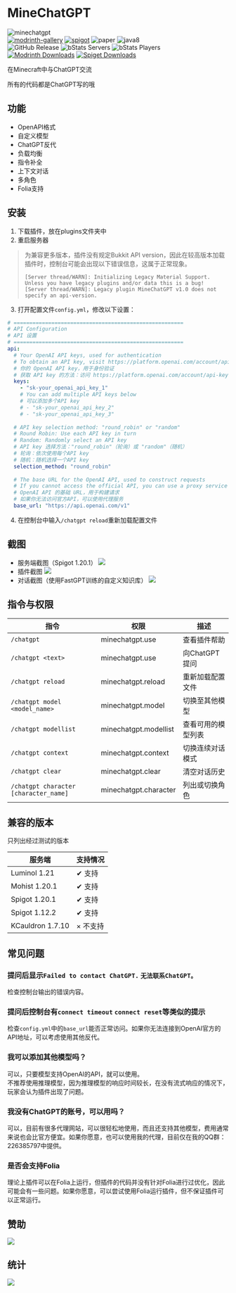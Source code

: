 # MineChatGPT
![minechatgpt](https://socialify.git.ci/ddaodan/minechatgpt/image?description=1&descriptionEditable=%E5%9C%A8Minecraft%E4%B8%AD%E4%B8%8EChatGPT%E4%BA%A4%E6%B5%81&font=Inter&issues=1&language=1&name=1&pattern=Solid&stargazers=1&theme=Auto)  
[![modrinth-gallery](https://cdn.jsdelivr.net/npm/@intergrav/devins-badges@3/assets/cozy-minimal/documentation/modrinth-gallery_vector.svg)](https://modrinth.com/plugin/minechatgpt) [![spigot](https://cdn.jsdelivr.net/npm/@intergrav/devins-badges@3/assets/cozy-minimal/supported/spigot_vector.svg)](https://www.spigotmc.org/resources/minechatgpt.118963/) ![paper](https://cdn.jsdelivr.net/npm/@intergrav/devins-badges@3/assets/cozy-minimal/supported/paper_vector.svg) ![java8](https://cdn.jsdelivr.net/npm/@intergrav/devins-badges@3/assets/cozy-minimal/built-with/java8_vector.svg)  
![GitHub Release](https://img.shields.io/github/v/release/ddaodan/minechatgpt?label=version) ![bStats Servers](https://img.shields.io/bstats/servers/22635) ![bStats Players](https://img.shields.io/bstats/players/22635) [![Modrinth Downloads](https://img.shields.io/modrinth/dt/Op2X2eDG?logo=modrinth)](https://modrinth.com/plugin/minechatgpt/versions) [![Spiget Downloads](https://img.shields.io/spiget/downloads/118963?logo=spigotmc)](https://www.spigotmc.org/resources/minechatgpt.118963/)

在Minecraft中与ChatGPT交流  

所有的代码都是ChatGPT写的哦

## 功能
- OpenAPI格式
- 自定义模型
- ChatGPT反代
- 负载均衡
- 指令补全
- 上下文对话
- 多角色
- Folia支持

## 安装
1. 下载插件，放在plugins文件夹中
2. 重启服务器
  > 为兼容更多版本，插件没有规定Bukkit API version，因此在较高版本加载插件时，控制台可能会出现以下错误信息，这属于正常现象。  
  > ```
  > [Server thread/WARN]: Initializing Legacy Material Support. Unless you have legacy plugins and/or data this is a bug!
  > [Server thread/WARN]: Legacy plugin MineChatGPT v1.0 does not specify an api-version.
  > ```
3. 打开配置文件`config.yml`，修改以下设置：
  ```yaml
  # ======================================================
  # API Configuration
  # API 设置
  # ======================================================
  api:
    # Your OpenAI API keys, used for authentication
    # To obtain an API key, visit https://platform.openai.com/account/api-keys and create a new API key
    # 你的 OpenAI API key，用于身份验证
    # 获取 API key 的方法：访问 https://platform.openai.com/account/api-keys 并创建一个新的 API key
    keys:
      - "sk-your_openai_api_key_1"
      # You can add multiple API keys below
      # 可以添加多个API key
      # - "sk-your_openai_api_key_2"
      # - "sk-your_openai_api_key_3"
    
    # API key selection method: "round_robin" or "random"
    # Round Robin: Use each API key in turn
    # Random: Randomly select an API key
    # API key 选择方法："round_robin"（轮询）或 "random"（随机）
    # 轮询：依次使用每个API key
    # 随机：随机选择一个API key
    selection_method: "round_robin"
    
    # The base URL for the OpenAI API, used to construct requests
    # If you cannot access the official API, you can use a proxy service
    # OpenAI API 的基础 URL，用于构建请求
    # 如果你无法访问官方API，可以使用代理服务
    base_url: "https://api.openai.com/v1"
  ```
4. 在控制台中输入`/chatgpt reload`重新加载配置文件

## 截图
- 服务端截图（Spigot 1.20.1）
![](https://i.ddaodan.cc/images/CWindowssystem32cmd.exe_20240712406.png)
- 插件截图
![](https://i.ddaodan.cc/images/Minecraft_1.20.1_-__20240712407.png)
- 对话截图（使用FastGPT训练的自定义知识库）
![](https://i.ddaodan.cc/images/Minecraft_1.20.1_-__20240712408.png)

## 指令与权限
|指令|权限|描述|
|-|-|-|
|`/chatgpt`|minechatgpt.use|查看插件帮助|
|`/chatgpt <text>`|minechatgpt.use|向ChatGPT提问|
|`/chatgpt reload`|minechatgpt.reload|重新加载配置文件|
|`/chatgpt model <model_name>`|minechatgpt.model|切换至其他模型|
|`/chatgpt modellist`|minechatgpt.modellist|查看可用的模型列表|
|`/chatgpt context`|minechatgpt.context|切换连续对话模式|
|`/chatgpt clear`|minechatgpt.clear|清空对话历史|
|`/chatgpt character [character_name]`|minechatgpt.character|列出或切换角色|

## 兼容的版本
只列出经过测试的版本

|服务端|支持情况|
|-|-|
|Luminol 1.21|✔ 支持|
|Mohist 1.20.1|✔ 支持|
|Spigot 1.20.1|✔ 支持|
|Spigot 1.12.2|✔ 支持|
|KCauldron 1.7.10|× 不支持|

## 常见问题
### 提问后显示`Failed to contact ChatGPT.` `无法联系ChatGPT。`
检查控制台输出的错误内容。
### 提问后控制台有`connect timeout` `connect reset`等类似的提示
检查`config.yml`中的`base_url`能否正常访问。如果你无法连接到OpenAI官方的API地址，可以考虑使用其他反代。
### 我可以添加其他模型吗？
可以，只要模型支持OpenAI的API，就可以使用。  
不推荐使用推理模型，因为推理模型的响应时间较长，在没有流式响应的情况下，玩家会认为插件出现了问题。
### 我没有ChatGPT的账号，可以用吗？
可以，目前有很多代理网站，可以很轻松地使用，而且还支持其他模型，费用通常来说也会比官方便宜。如果你愿意，也可以使用我的代理，目前仅在我的QQ群：226385797中提供。
### 是否会支持Folia
理论上插件可以在Folia上运行，但插件的代码并没有针对Folia进行过优化，因此可能会有一些问题。如果你愿意，可以尝试使用Folia运行插件，但不保证插件可以正常运行。
## 赞助
[![](https://i.ddaodan.cc/images/afdian-ddaodan.jpeg)](https://afdian.com/a/ddaodan)
## 统计
[![](https://bstats.org/signatures/bukkit/MineChatGPT.svg)](https://bstats.org/plugin/bukkit/MineChatGPT/22635)